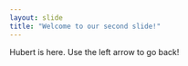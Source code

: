 ```yaml
---
layout: slide
title: "Welcome to our second slide!"
---
```

Hubert is here.
Use the left arrow to go back!
